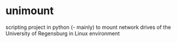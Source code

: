 # unimount
scripting project in python (- mainly) to mount network drives of the University of Regensburg in Linux environment
